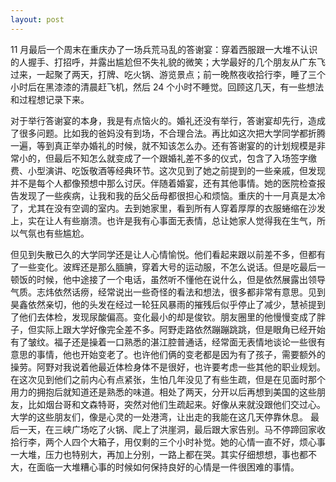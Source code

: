 ```yaml
---
layout: post
---
```


11 月最后一个周末在重庆办了一场兵荒马乱的答谢宴：穿着西服跟一大堆不认识的人握手、打招呼，并露出尴尬但不失礼貌的微笑；大学最好的几个朋友从广东飞过来，一起聚了两天，打牌、吃火锅、游览景点；前一晚熬夜收拾行李，睡了三个小时后在黑漆漆的清晨赶飞机，然后 24 个小时不睡觉。回顾这几天，有一些想法和过程想记录下来。

对于举行答谢宴的本身，我是有点恼火的。婚礼还没有举行，答谢宴却先行，造成了很多问题。比如我的爸妈没有到场，不合理合法。再比如这次把大学同学都折腾一遍，等到真正举办婚礼的时候，就不知该怎么办。还有答谢宴的的计划规模是非常小的，但最后不知怎么就变成了一个跟婚礼差不多的仪式，包含了入场签字缴费、小型演讲、吃饭敬酒等经典环节。这次见到了她之前提到的一些亲戚，但发现并不是每个人都像预想中那么讨厌。伴随着婚宴，还有其他事情。她的医院检查报告发现了一些疾病，让我和我的岳父岳母都很担心和烦恼。重庆的十一月真是太冷了，尤其在没有空调的室内。去到她家里，看到所有人穿着厚厚的衣服蜷缩在沙发上，实在让人有些崩溃。也许是我有心事面无表情，总让她家人觉得我在生气，所以气氛也有些尴尬。

但见到失散已久的大学同学还是让人心情愉悦。他们看起来跟以前差不多，但都有了一些变化。波辉还是那么腼腆，穿着大号的运动服，不怎么说话。但是吃最后一顿饭的时候，他中途接了一个电话，虽然听不懂他在说什么，但是依然展露出领导气质。志炜依然话痨，经常说出一些奇怪的看法和想法，很多都非常有意思。见到昊鑫依然亲切，他的头发在经过一轮狂风暴雨的摧残后似乎停止了减少，慧祯提到了他们去体检，发现尿酸偏高。变化最小的却是俊钦。朋友圈里的他慢慢变成了胖子，但实际上跟大学好像完全差不多。阿野走路依然蹦蹦跳跳，但是眼角已经开始有了皱纹。福子还是操着一口熟悉的湛江腔普通话，经常面无表情地谈论一些很有意思的事情，他也开始变老了。也许他们俩的变老都是因为有了孩子，需要额外的操劳。阿野对我说着他最近体检身体不是很好，也许要考虑一些其他的职业规划。在这次见到他们之前内心有点紧张，生怕几年没见了有些生疏，但是在见面时那个用力的拥抱后就知道还是熟悉的味道。相处了两天，分开以后再想到美国的这些朋友，比如烟台哥和文森特哥，突然对他们生疏起来。好像从来就没跟他们交过心。大学的这些朋友们，像是心灵的一处港湾，让出走的我能在这几天停靠休息。
最后一天，在三峡广场吃了火锅、爬上了洪崖洞，最后跟大家告别。马不停蹄回家收拾行李，两个人四个大箱子，用仅剩的三个小时补觉。她的心情一直不好，烦心事一大堆，压力也特别大，再加上分别，一路上都在哭。其实仔细想想，事也都不大，在面临一大堆糟心事的时候如何保持良好的心情是一件很困难的事情。
